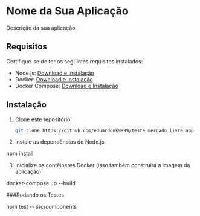 # Nome da Sua Aplicação

Descrição da sua aplicação.

## Requisitos

Certifique-se de ter os seguintes requisitos instalados:

- Node.js: [Download e Instalação](https://nodejs.org/)
- Docker: [Download e Instalação](https://docs.docker.com/get-docker/)
- Docker Compose: [Download e Instalação](https://docs.docker.com/compose/install/)

## Instalação

1. Clone este repositório:

   ```bash
   git clone https://github.com/eduardonk9999/teste_mercado_livre_app


2. Instale as dependências do Node.js:
<p>npm install</p>
  

3. Inicialize os contêineres Docker (isso também construirá a imagem da aplicação):
 <p>docker-compose up --build</p> 

###Rodando os Testes
 <p>npm test -- src/components</p> 
